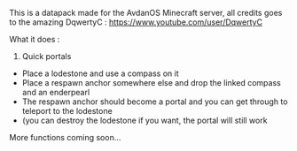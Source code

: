 This is a datapack made for the AvdanOS Minecraft server, all credits goes to the amazing DqwertyC : https://www.youtube.com/user/DqwertyC

What it does :

1) Quick portals
- Place a lodestone and use a compass on it
- Place a respawn anchor somewhere else and drop the linked compass and an enderpearl
- The respawn anchor should become a portal and you can get through to teleport to the lodestone
- (you can destroy the lodestone if you want, the portal will still work

More functions coming soon...
